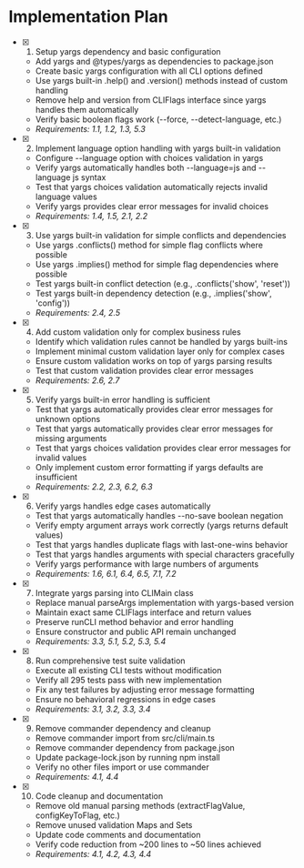 # Implementation Plan

- [x] 1. Setup yargs dependency and basic configuration
  - Add yargs and @types/yargs as dependencies to package.json
  - Create basic yargs configuration with all CLI options defined
  - Use yargs built-in .help() and .version() methods instead of custom handling
  - Remove help and version from CLIFlags interface since yargs handles them automatically
  - Verify basic boolean flags work (--force, --detect-language, etc.)
  - _Requirements: 1.1, 1.2, 1.3, 5.3_

- [x] 2. Implement language option handling with yargs built-in validation
  - Configure --language option with choices validation in yargs
  - Verify yargs automatically handles both --language=js and --language js syntax
  - Test that yargs choices validation automatically rejects invalid language values
  - Verify yargs provides clear error messages for invalid choices
  - _Requirements: 1.4, 1.5, 2.1, 2.2_

- [x] 3. Use yargs built-in validation for simple conflicts and dependencies
  - Use yargs .conflicts() method for simple flag conflicts where possible
  - Use yargs .implies() method for simple flag dependencies where possible
  - Test yargs built-in conflict detection (e.g., .conflicts('show', 'reset'))
  - Test yargs built-in dependency detection (e.g., .implies('show', 'config'))
  - _Requirements: 2.4, 2.5_

- [x] 4. Add custom validation only for complex business rules
  - Identify which validation rules cannot be handled by yargs built-ins
  - Implement minimal custom validation layer only for complex cases
  - Ensure custom validation works on top of yargs parsing results
  - Test that custom validation provides clear error messages
  - _Requirements: 2.6, 2.7_

- [x] 5. Verify yargs built-in error handling is sufficient
  - Test that yargs automatically provides clear error messages for unknown options
  - Test that yargs automatically provides clear error messages for missing arguments
  - Test that yargs choices validation provides clear error messages for invalid values
  - Only implement custom error formatting if yargs defaults are insufficient
  - _Requirements: 2.2, 2.3, 6.2, 6.3_

- [x] 6. Verify yargs handles edge cases automatically
  - Test that yargs automatically handles --no-save boolean negation
  - Verify empty argument arrays work correctly (yargs returns default values)
  - Test that yargs handles duplicate flags with last-one-wins behavior
  - Test that yargs handles arguments with special characters gracefully
  - Verify yargs performance with large numbers of arguments
  - _Requirements: 1.6, 6.1, 6.4, 6.5, 7.1, 7.2_

- [x] 7. Integrate yargs parsing into CLIMain class
  - Replace manual parseArgs implementation with yargs-based version
  - Maintain exact same CLIFlags interface and return values
  - Preserve runCLI method behavior and error handling
  - Ensure constructor and public API remain unchanged
  - _Requirements: 3.3, 5.1, 5.2, 5.3, 5.4_

- [x] 8. Run comprehensive test suite validation
  - Execute all existing CLI tests without modification
  - Verify all 295 tests pass with new implementation
  - Fix any test failures by adjusting error message formatting
  - Ensure no behavioral regressions in edge cases
  - _Requirements: 3.1, 3.2, 3.3, 3.4_

- [x] 9. Remove commander dependency and cleanup
  - Remove commander import from src/cli/main.ts
  - Remove commander dependency from package.json
  - Update package-lock.json by running npm install
  - Verify no other files import or use commander
  - _Requirements: 4.1, 4.4_

- [x] 10. Code cleanup and documentation
  - Remove old manual parsing methods (extractFlagValue, configKeyToFlag, etc.)
  - Remove unused validation Maps and Sets
  - Update code comments and documentation
  - Verify code reduction from ~200 lines to ~50 lines achieved
  - _Requirements: 4.1, 4.2, 4.3, 4.4_